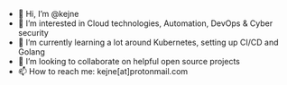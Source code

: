 - 👋 Hi, I’m @kejne
- 👀 I’m interested in Cloud technologies, Automation, DevOps & Cyber security
- 🌱 I’m currently learning a lot around Kubernetes, setting up CI/CD and Golang
- 💞️ I’m looking to collaborate on helpful open source projects 
- 📫 How to reach me: kejne[at]protonmail.com
